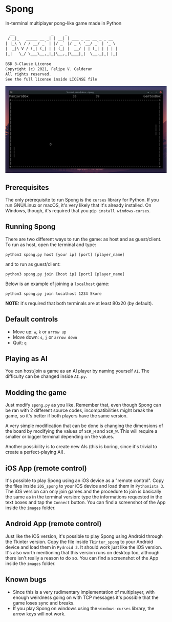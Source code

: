 # Spong
In-terminal multiplayer pong-like game made in Python

```
  __                _     _
 / _|_   _____ __ _| | __| | ___ _ __ __ _ _ __
| |_\ \ / / __/ _` | |/ _` |/ _ \ '__/ _` | '_ \
|  _|\ V / (_| (_| | | (_| |  __/ | | (_| | | | |
|_|   \_/ \___\__,_|_|\__,_|\___|_|  \__,_|_| |_|

BSD 3-Clause License
Copyright (c) 2021, Felipe V. Calderan
All rights reserved.
See the full license inside LICENSE file
```

![Image](https://github.com/fvcalderan/spong/blob/main/images/screenshot.png?raw=true)

## Prerequisites
The only prerequisite to run Spong is the `curses` library for Python. If
you run GNU/Linux or macOS, it's very likely that it's already installed. On
Windows, though, it's required that you `pip install windows-curses`.

## Running Spong
There are two different ways to run the game: as host and as guest/client. To
run as host, open the terminal and type:
```
python3 spong.py host [your ip] [port] [player_name]
```
and to run as guest/client:
```
python3 spong.py join [host ip] [port] [player_name]
```
Below is an example of joining a `localhost` game:
```
python3 spong.py join localhost 1234 Skore
```

**NOTE:** it's required that both terminals are at least 80x20 (by default).

## Default controls
- Move up: `w`, `k` or `arrow up`
- Move down: `s`, `j` or `arrow down`
- Quit: `q`

## Playing as AI
You can host/join a game as an AI player by naming yourself `AI`. The
difficulty can be changed inside `AI.py`.

## Modding the game
Just modify `spong.py` as you like. Remember that, even though Spong can be ran
with 2 different source codes, incompatibilities might break the game, so it's
better if both players have the same version.

A very simple modification that can be done is changing the dimensions of the
board by modifying the values of `SCR_H` and `SCR_W`. This will require a
smaller or bigger terminal depending on the values.

Another possibility is to create new AIs (this is boring, since it's trivial
to create a perfect-playing AI).

## iOS App (remote control)
It's possible to play Spong using an iOS device as a "remote control". Copy the
files inside `iOS_spong` to your iOS device and load them in `Pythonista 3`.
The iOS version can only join games and the procedure to join is basically the
same as in the terminal version: type the informations requested in the text
boxes and tap the `Connect` button. You can find a screenshot of the App inside
the `images` folder.

## Android App (remote control)
Just like the iOS version, it's possible to play Spong using Android through
the Tkinter version. Copy the file inside `Tkinter_spong` to your Android
device and load them in `Pydroid 3`. It should work just like the iOS version.
It's also worth mentioning that this version runs on desktop too, although
there isn't really a reason to do so. You can find a screenshot of the App
inside the `images` folder.

## Known bugs
- Since this is a very rudimentary implementation of multiplayer, with enough
weirdness going on with TCP messages it's possible that the game loses sync
and breaks.
- If you play Spong on windows using the `windows-curses` library, the arrow
keys will not work.
